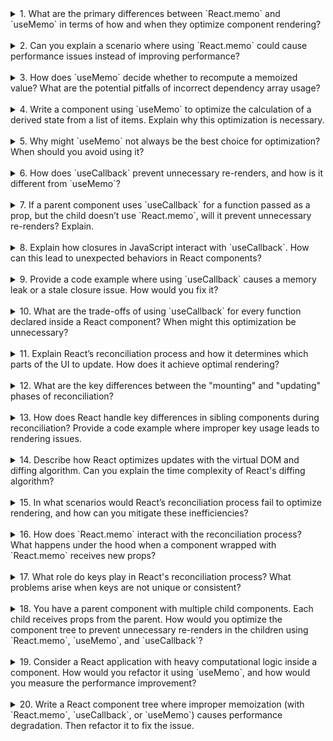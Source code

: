 <details>

<summary>1. What are the primary differences between `React.memo` and `useMemo` in terms of how and when they optimize component rendering?</summary>

- **`React.memo`** is used to optimize a React component by memoizing its rendered output. It prevents unnecessary re-renders if the props haven't changed (shallow comparison). It is a **higher-order component (HOC)** that wraps a component.
- **`useMemo`** is a **hook** that memoizes the result of a computation and only recomputes it when the dependencies change. It’s typically used within a component to avoid expensive recalculations for derived values.

</details>

</br>

<details>

<summary>2. Can you explain a scenario where using `React.memo` could cause performance issues instead of improving performance?</summary>

- If the props being passed are complex (e.g., objects, arrays) and frequently change, the shallow comparison done by `React.memo` can become expensive because it happens on every render.
- In scenarios where the cost of comparing props exceeds the cost of re-rendering, `React.memo` can hurt performance instead of improving it.

</details>

</br>

<details>

<summary>3. How does `useMemo` decide whether to recompute a memoized value? What are the potential pitfalls of incorrect dependency array usage?</summary>

- **Decision**: `useMemo` recomputes a value if any of the dependencies in its dependency array change (using reference equality for comparison).
- **Pitfalls**:
  - Omitting necessary dependencies can lead to stale or incorrect memoized values.
  - Including unnecessary dependencies can cause excessive recomputations.
  - Accidentally mutating dependencies (e.g., arrays or objects) can lead to unexpected recomputations.

</details>

</br>

<details>

<summary>4. Write a component using `useMemo` to optimize the calculation of a derived state from a list of items. Explain why this optimization is necessary.</summary>

```jsx
import React, { useMemo, useState } from "react";

function ExpensiveCalculation({ items }) {
  const [filter, setFilter] = useState("");

  // Expensive calculation
  const filteredItems = useMemo(() => {
    console.log("Filtering items...");
    return items.filter((item) => item.includes(filter));
  }, [items, filter]);

  return (
    <div>
      <input
        type="text"
        value={filter}
        onChange={(e) => setFilter(e.target.value)}
        placeholder="Filter items"
      />
      <ul>
        {filteredItems.map((item, index) => (
          <li key={index}>{item}</li>
        ))}
      </ul>
    </div>
  );
}
```

- **Why necessary**: Without `useMemo`, the `filter` operation would execute on every render, even if `items` and `filter` didn’t change. This optimization reduces the computation frequency.

</details>

</br>

<details>

<summary>5. Why might `useMemo` not always be the best choice for optimization? When should you avoid using it?</summary>

- **Overhead**: `useMemo` itself has a cost, so if the computation is cheap, the overhead of memoization may outweigh its benefits.
- **Complexity**: Overusing `useMemo` can make code harder to read and maintain.
- **Avoid if**:
  - Computations are inexpensive.
  - Dependencies rarely change.

</details>

</br>

<details>

<summary>6. How does `useCallback` prevent unnecessary re-renders, and how is it different from `useMemo`?</summary>

- **Prevents Re-renders**: `useCallback` memoizes a function reference, ensuring that a new function instance is not created unless dependencies change. This helps avoid unnecessary re-renders when functions are passed as props.
- **Difference**:
  - `useMemo` memoizes **values**, while `useCallback` memoizes **functions**.
  - `useCallback(fn, deps)` is equivalent to `useMemo(() => fn, deps)`.

</details>

</br>

<details>

<summary>7. If a parent component uses `useCallback` for a function passed as a prop, but the child doesn’t use `React.memo`, will it prevent unnecessary re-renders? Explain.</summary>

- No, it will not prevent unnecessary re-renders.
  - `useCallback` ensures that the function reference is stable, but if the child component isn’t wrapped with `React.memo`, it will re-render regardless because React doesn't skip rendering non-memoized components.

</details>

</br>

<details>

<summary>8. Explain how closures in JavaScript interact with `useCallback`. How can this lead to unexpected behaviors in React components?</summary>

- **Closures**: When a function is created inside a component, it captures variables from its surrounding scope. If these variables change over time, the closure may retain stale values.
- **Unexpected behavior**:

  - Using `useCallback` with a missing dependency can cause the memoized function to use outdated state/props, leading to incorrect behavior (stale closure).

- **Example**:

```jsx
const handleClick = useCallback(() => {
  console.log(count); // May log stale `count`
}, []); // Missing `count` in dependencies
```

- **Fix**:

```jsx
const handleClick = useCallback(() => {
  console.log(count); // Correct behavior
}, [count]);
```

</details>

</br>

<details>

<summary>9. Provide a code example where using `useCallback` causes a memory leak or a stale closure issue. How would you fix it?</summary>

- **Example of Memory Leak**:

```jsx
import React, { useState, useCallback, useEffect } from "react";

function Timer() {
  const [count, setCount] = useState(0);

  const increment = useCallback(() => {
    setCount(count + 1); // Stale closure: `count` is not updated
  }, []); // Missing `count` in dependencies

  useEffect(() => {
    const interval = setInterval(increment, 1000);
    return () => clearInterval(interval); // Cleanup is necessary to prevent memory leaks
  }, [increment]);

  return <div>Count: {count}</div>;
}
```

- **Fix**: Add `count` as a dependency to `useCallback`:

```jsx
const increment = useCallback(() => {
  setCount((prevCount) => prevCount + 1); // Use functional update to avoid stale closure
}, []);
```

</details>

</br>

<details>

<summary>10. What are the trade-offs of using `useCallback` for every function declared inside a React component? When might this optimization be unnecessary?</summary>

- **Trade-offs**:

  - Overhead: `useCallback` itself has a cost (e.g., creating and storing memoized functions).
  - Complexity: Overusing `useCallback` can make the code harder to read and maintain.
  - Not always beneficial: For lightweight functions or components that re-render infrequently, `useCallback` may not improve performance.

- **When unnecessary**:
  - When the function is cheap to create and doesn’t cause re-renders in child components.
  - When the component is unlikely to re-render often.

</details>

</br>

<details>

<summary>11. Explain React’s reconciliation process and how it determines which parts of the UI to update. How does it achieve optimal rendering?</summary>

- React uses the **reconciliation process** to compare the virtual DOM with the previous version to determine what has changed.
- React optimizes rendering using:
  - **Diffing algorithm**: React performs a diff on the virtual DOM to find changes.
  - **Keyed comparison**: React identifies and reuses DOM elements efficiently when keys are consistent.
  - **Batching updates**: Multiple state changes are batched to minimize re-renders.

</details>

</br>

<details>

<summary>12. What are the key differences between the "mounting" and "updating" phases of reconciliation?</summary>

- **Mounting phase**:

  - Occurs when a component is rendered for the first time.
  - React builds the virtual DOM and inserts the elements into the real DOM.

- **Updating phase**:
  - Occurs when a component’s state or props change.
  - React calculates the differences between the new virtual DOM and the previous one, then updates only the necessary parts of the real DOM.

</details>

</br>

<details>

<summary>13. How does React handle key differences in sibling components during reconciliation? Provide a code example where improper key usage leads to rendering issues.</summary>

- React uses **keys** to identify elements in a list. Keys help React match existing elements with new ones during updates.
- **Improper key usage**:

  - If keys are not unique or consistent, React will re-create DOM elements unnecessarily, causing performance issues and incorrect behavior.

- **Example**:

```jsx
const items = ["Apple", "Banana", "Cherry"];
return items.map((item) => <div key={Math.random()}>{item}</div>); // Bad: Keys change on every render
```

- **Fix**:

```jsx
return items.map((item, index) => <div key={index}>{item}</div>); // Consistent keys
```

</details>

</br>

<details>

<summary>14. Describe how React optimizes updates with the virtual DOM and diffing algorithm. Can you explain the time complexity of React's diffing algorithm?</summary>

- React creates a **virtual DOM** to represent the UI in memory and minimizes updates to the real DOM by computing changes through a diffing algorithm.
- **Time Complexity**:
  - React avoids comparing every node by assuming **two elements of different types will never have the same structure**.
  - Complexity is reduced to \( O(n) \), where \( n \) is the number of elements in the tree.

</details>

</br>

<details>

<summary>15. In what scenarios would React’s reconciliation process fail to optimize rendering, and how can you mitigate these inefficiencies?</summary>

- **Scenarios**:

  - Missing or improper keys in lists.
  - Passing new object/array references as props on every render.
  - Frequent re-renders caused by unnecessary state updates.

- **Mitigation**:
  - Use `React.memo` for memoizing components.
  - Use `useMemo` and `useCallback` to prevent re-creating values and functions.
  - Ensure keys are unique and stable in lists.

</details>

</br>

<details>

<summary>16. How does `React.memo` interact with the reconciliation process? What happens under the hood when a component wrapped with `React.memo` receives new props?</summary>

- **Interaction**: `React.memo` compares the current props with the previous props using shallow comparison. If props haven’t changed, React skips rendering the component.
- **Under the hood**:
  - React stores the last rendered output of the component.
  - If props are identical, React reuses the previous output instead of re-rendering.

</details>

</br>

<details>

<summary>17. What role do keys play in React's reconciliation process? What problems arise when keys are not unique or consistent?</summary>

- **Role of keys**:

  - Keys help React identify which elements in a list have changed, been added, or removed.
  - They optimize the reconciliation process by enabling React to match elements correctly.

- **Problems**:
  - Non-unique keys can cause React to mix up elements, leading to incorrect updates.
  - Changing keys on every render forces React to re-create elements unnecessarily.

</details>

</br>

<details>

<summary>18. You have a parent component with multiple child components. Each child receives props from the parent. How would you optimize the component tree to prevent unnecessary re-renders in the children using `React.memo`, `useMemo`, and `useCallback`?</summary>

- **Steps**:
  - Wrap child components with `React.memo` to prevent re-renders when props don’t change.
  - Use `useMemo` to memoize derived data passed as props.
  - Use `useCallback` to memoize callback functions passed to children.

</details>

</br>

<details>

<summary>19. Consider a React application with heavy computational logic inside a component. How would you refactor it using `useMemo`, and how would you measure the performance improvement?</summary>

- **Refactor**: Move the computational logic into a `useMemo` hook and add necessary dependencies to its dependency array.
- **Measurement**:
  - Use React Developer Tools’ profiler to measure render times.
  - Compare render times before and after applying `useMemo`.

</details>

</br>

<details>

<summary>20. Write a React component tree where improper memoization (with `React.memo`, `useCallback`, or `useMemo`) causes performance degradation. Then refactor it to fix the issue.</summary>

```jsx
// Improper memoization: Passing inline functions
<Parent>
  <Child onClick={() => console.log("Clicked")} />
</Parent>
```

**Refactor**:

```jsx
const memoizedCallback = useCallback(() => {
  console.log("Clicked");
}, []);
<Parent>
  <Child onClick={memoizedCallback} />
</Parent>;
```

</details>

</br>
